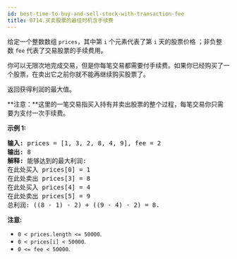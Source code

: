 ```yaml
---
id: best-time-to-buy-and-sell-stock-with-transaction-fee
title: 0714.买卖股票的最佳时机含手续费
---
```

给定一个整数数组 <code>prices</code>，其中第 <code>i</code> 个元素代表了第 <code>i</code> 天的股票价格 ；非负整数 <code>fee</code> 代表了交易股票的手续费用。

你可以无限次地完成交易，但是你每笔交易都需要付手续费。如果你已经购买了一个股票，在卖出它之前你就不能再继续购买股票了。

返回获得利润的最大值。

**注意：**这里的一笔交易指买入持有并卖出股票的整个过程，每笔交易你只需要为支付一次手续费。

**示例 1:**


<pre><strong>输入:</strong> prices = [1, 3, 2, 8, 4, 9], fee = 2<br/><strong>输出:</strong> 8<br/><strong>解释:</strong> 能够达到的最大利润:  <br/>在此处买入 prices[0] = 1<br/>在此处卖出 prices[3] = 8<br/>在此处买入 prices[4] = 4<br/>在此处卖出 prices[5] = 9<br/>总利润: ((8 - 1) - 2) + ((9 - 4) - 2) = 8.</pre>

**注意:**


- <code>0 &lt; prices.length &lt;= 50000</code>.
- <code>0 &lt; prices[i] &lt; 50000</code>.
- <code>0 &lt;= fee &lt; 50000</code>.
